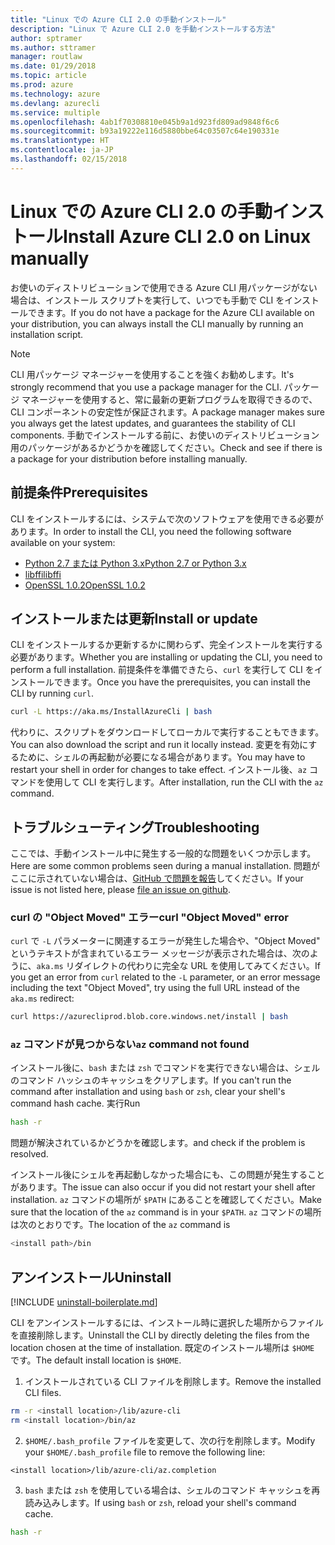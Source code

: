 ```yaml
---
title: "Linux での Azure CLI 2.0 の手動インストール"
description: "Linux で Azure CLI 2.0 を手動インストールする方法"
author: sptramer
ms.author: sttramer
manager: routlaw
ms.date: 01/29/2018
ms.topic: article
ms.prod: azure
ms.technology: azure
ms.devlang: azurecli
ms.service: multiple
ms.openlocfilehash: 4ab1f70308810e045b9a1d923fd809ad9848f6c6
ms.sourcegitcommit: b93a19222e116d5880bbe64c03507c64e190331e
ms.translationtype: HT
ms.contentlocale: ja-JP
ms.lasthandoff: 02/15/2018
---
```

# <a name="install-azure-cli-20-on-linux-manually"></a><span data-ttu-id="f86d5-103">Linux での Azure CLI 2.0 の手動インストール</span><span class="sxs-lookup"><span data-stu-id="f86d5-103">Install Azure CLI 2.0 on Linux manually</span></span>

<span data-ttu-id="f86d5-104">お使いのディストリビューションで使用できる Azure CLI 用パッケージがない場合は、インストール スクリプトを実行して、いつでも手動で CLI をインストールできます。</span><span class="sxs-lookup"><span data-stu-id="f86d5-104">If you do not have a package for the Azure CLI available on your distribution, you can always install the CLI manually by running an installation script.</span></span>

> [!NOTE]
> <span data-ttu-id="f86d5-105">CLI 用パッケージ マネージャーを使用することを強くお勧めします。</span><span class="sxs-lookup"><span data-stu-id="f86d5-105">It's strongly recommend that you use a package manager for the CLI.</span></span> <span data-ttu-id="f86d5-106">パッケージ マネージャーを使用すると、常に最新の更新プログラムを取得できるので、CLI コンポーネントの安定性が保証されます。</span><span class="sxs-lookup"><span data-stu-id="f86d5-106">A package manager makes sure you always get the latest updates, and guarantees the stability of CLI components.</span></span> <span data-ttu-id="f86d5-107">手動でインストールする前に、お使いのディストリビューション用のパッケージがあるかどうかを確認してください。</span><span class="sxs-lookup"><span data-stu-id="f86d5-107">Check and see if there is a package for your distribution before installing manually.</span></span>

## <a name="prerequisites"></a><span data-ttu-id="f86d5-108">前提条件</span><span class="sxs-lookup"><span data-stu-id="f86d5-108">Prerequisites</span></span>

<span data-ttu-id="f86d5-109">CLI をインストールするには、システムで次のソフトウェアを使用できる必要があります。</span><span class="sxs-lookup"><span data-stu-id="f86d5-109">In order to install the CLI, you need the following software available on your system:</span></span>

* [<span data-ttu-id="f86d5-110">Python 2.7 または Python 3.x</span><span class="sxs-lookup"><span data-stu-id="f86d5-110">Python 2.7 or Python 3.x</span></span>](https://www.python.org/downloads/)
* [<span data-ttu-id="f86d5-111">libffi</span><span class="sxs-lookup"><span data-stu-id="f86d5-111">libffi</span></span>](https://sourceware.org/libffi/)
* [<span data-ttu-id="f86d5-112">OpenSSL 1.0.2</span><span class="sxs-lookup"><span data-stu-id="f86d5-112">OpenSSL 1.0.2</span></span>](https://www.openssl.org/source/)

## <a name="install-or-update"></a><span data-ttu-id="f86d5-113">インストールまたは更新</span><span class="sxs-lookup"><span data-stu-id="f86d5-113">Install or update</span></span>

<span data-ttu-id="f86d5-114">CLI をインストールするか更新するかに関わらず、完全インストールを実行する必要があります。</span><span class="sxs-lookup"><span data-stu-id="f86d5-114">Whether you are installing or updating the CLI, you need to perform a full installation.</span></span> <span data-ttu-id="f86d5-115">前提条件を準備できたら、`curl` を実行して CLI をインストールできます。</span><span class="sxs-lookup"><span data-stu-id="f86d5-115">Once you have the prerequisites, you can install the CLI by running `curl`.</span></span>

```bash
curl -L https://aka.ms/InstallAzureCli | bash
```

<span data-ttu-id="f86d5-116">代わりに、スクリプトをダウンロードしてローカルで実行することもできます。</span><span class="sxs-lookup"><span data-stu-id="f86d5-116">You can also download the script and run it locally instead.</span></span> <span data-ttu-id="f86d5-117">変更を有効にするために、シェルの再起動が必要になる場合があります。</span><span class="sxs-lookup"><span data-stu-id="f86d5-117">You may have to restart your shell in order for changes to take effect.</span></span> <span data-ttu-id="f86d5-118">インストール後、`az` コマンドを使用して CLI を実行します。</span><span class="sxs-lookup"><span data-stu-id="f86d5-118">After installation, run the CLI with the `az` command.</span></span>

## <a name="troubleshooting"></a><span data-ttu-id="f86d5-119">トラブルシューティング</span><span class="sxs-lookup"><span data-stu-id="f86d5-119">Troubleshooting</span></span>

<span data-ttu-id="f86d5-120">ここでは、手動インストール中に発生する一般的な問題をいくつか示します。</span><span class="sxs-lookup"><span data-stu-id="f86d5-120">Here are some common problems seen during a manual installation.</span></span> <span data-ttu-id="f86d5-121">問題がここに示されていない場合は、[GitHub で問題を報告](https://github.com/Azure/azure-cli/issues)してください。</span><span class="sxs-lookup"><span data-stu-id="f86d5-121">If your issue is not listed here, please [file an issue on github](https://github.com/Azure/azure-cli/issues).</span></span>
### <a name="curl-object-moved-error"></a><span data-ttu-id="f86d5-122">curl の "Object Moved" エラー</span><span class="sxs-lookup"><span data-stu-id="f86d5-122">curl "Object Moved" error</span></span>

<span data-ttu-id="f86d5-123">`curl` で `-L` パラメーターに関連するエラーが発生した場合や、"Object Moved" というテキストが含まれているエラー メッセージが表示された場合は、次のように、`aka.ms` リダイレクトの代わりに完全な URL を使用してみてください。</span><span class="sxs-lookup"><span data-stu-id="f86d5-123">If you get an error from `curl` related to the `-L` parameter, or an error message including the text "Object Moved", try using the full URL instead of the `aka.ms` redirect:</span></span>

```bash
curl https://azurecliprod.blob.core.windows.net/install | bash
```

### <a name="az-command-not-found"></a><span data-ttu-id="f86d5-124">`az` コマンドが見つからない</span><span class="sxs-lookup"><span data-stu-id="f86d5-124">`az` command not found</span></span>

<span data-ttu-id="f86d5-125">インストール後に、`bash` または `zsh` でコマンドを実行できない場合は、シェルのコマンド ハッシュのキャッシュをクリアします。</span><span class="sxs-lookup"><span data-stu-id="f86d5-125">If you can't run the command after installation and using `bash` or `zsh`, clear your shell's command hash cache.</span></span> <span data-ttu-id="f86d5-126">実行</span><span class="sxs-lookup"><span data-stu-id="f86d5-126">Run</span></span>

```bash
hash -r
```

<span data-ttu-id="f86d5-127">問題が解決されているかどうかを確認します。</span><span class="sxs-lookup"><span data-stu-id="f86d5-127">and check if the problem is resolved.</span></span>

<span data-ttu-id="f86d5-128">インストール後にシェルを再起動しなかった場合にも、この問題が発生することがあります。</span><span class="sxs-lookup"><span data-stu-id="f86d5-128">The issue can also occur if you did not restart your shell after installation.</span></span> <span data-ttu-id="f86d5-129">`az` コマンドの場所が `$PATH` にあることを確認してください。</span><span class="sxs-lookup"><span data-stu-id="f86d5-129">Make sure that the location of the `az` command is in your `$PATH`.</span></span> <span data-ttu-id="f86d5-130">`az` コマンドの場所は次のとおりです。</span><span class="sxs-lookup"><span data-stu-id="f86d5-130">The location of the `az` command is</span></span>

```bash
<install path>/bin
```

## <a name="uninstall"></a><span data-ttu-id="f86d5-131">アンインストール</span><span class="sxs-lookup"><span data-stu-id="f86d5-131">Uninstall</span></span>

[!INCLUDE [uninstall-boilerplate.md](includes/uninstall-boilerplate.md)]

<span data-ttu-id="f86d5-132">CLI をアンインストールするには、インストール時に選択した場所からファイルを直接削除します。</span><span class="sxs-lookup"><span data-stu-id="f86d5-132">Uninstall the CLI by directly deleting the files from the location chosen at the time of installation.</span></span> <span data-ttu-id="f86d5-133">既定のインストール場所は `$HOME` です。</span><span class="sxs-lookup"><span data-stu-id="f86d5-133">The default install location is `$HOME`.</span></span>

1. <span data-ttu-id="f86d5-134">インストールされている CLI ファイルを削除します。</span><span class="sxs-lookup"><span data-stu-id="f86d5-134">Remove the installed CLI files.</span></span>

  ```bash
  rm -r <install location>/lib/azure-cli
  rm <install location>/bin/az
  ```
2. <span data-ttu-id="f86d5-135">`$HOME/.bash_profile` ファイルを変更して、次の行を削除します。</span><span class="sxs-lookup"><span data-stu-id="f86d5-135">Modify your `$HOME/.bash_profile` file to remove the following line:</span></span>

  ```
  <install location>/lib/azure-cli/az.completion
  ```

3. <span data-ttu-id="f86d5-136">`bash` または `zsh` を使用している場合は、シェルのコマンド キャッシュを再読み込みします。</span><span class="sxs-lookup"><span data-stu-id="f86d5-136">If using `bash` or `zsh`, reload your shell's command cache.</span></span>

  ```bash
  hash -r
  ```
